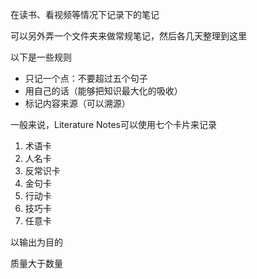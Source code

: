 在读书、看视频等情况下记录下的笔记

可以另外弄一个文件夹来做常规笔记，然后各几天整理到这里

以下是一些规则
- 只记一个点：不要超过五个句子
- 用自己的话（能够把知识最大化的吸收）
- 标记内容来源（可以溯源）

一般来说，Literature Notes可以使用七个卡片来记录
1. 术语卡
2. 人名卡
3. 反常识卡
4. 金句卡
5. 行动卡
6. 技巧卡
7. 任意卡



以输出为目的

质量大于数量